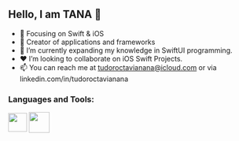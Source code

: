 ## Hello, I am TANA 👋

- 📙 Focusing on Swift & iOS
- 🔨 Creator of applications and frameworks
- 🌱 I’m currently expanding my knowledge in SwiftUI programming.
- ❤️ I’m looking to collaborate on iOS Swift Projects.
- 📫 You can reach me at tudoroctavianana@icloud.com or via linkedin.com/in/tudoroctavianana

### Languages and Tools:
<img src="https://developer.apple.com/swift/images/swift-logo.svg?style=flat" width="38" height="38" style="vertical-align:middle"></a>
<img src="https://upload.wikimedia.org/wikipedia/en/0/0c/Xcode_icon.png?style=flat" width="42" height="42" style="vertical-align:middle"></a>
